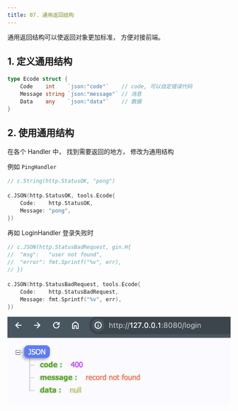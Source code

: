 ```yaml
---
title: 07. 通用返回结构
---
```


通用返回结构可以使返回对象更加标准， 方便对接前端。

## 1. 定义通用结构

```go
type Ecode struct {
	Code    int    `json:"code"`    // code, 可以自定错误代码
	Message string `json:"message"` // 消息
	Data    any    `json:"data"`    // 数据
}
```

## 2. 使用通用结构

在各个 Handler 中， 找到需要返回的地方， 修改为通用结构

例如 `PingHandler`

```go
// c.String(http.StatusOK, "pong")

c.JSON(http.StatusOK, tools.Ecode{
	Code:    http.StatusOK,
	Message: "pong",
})
```

再如 LoginHandler 登录失败时

```go
// c.JSON(http.StatusBadRequest, gin.H{
// 	"msg":   "user not found",
// 	"error": fmt.Sprintf("%v", err),
// })

c.JSON(http.StatusBadRequest, tools.Ecode{
	Code:    http.StatusBadRequest,
	Message: fmt.Sprintf("%v", err),
})
```

![](./common-resp-login-failed.png)

